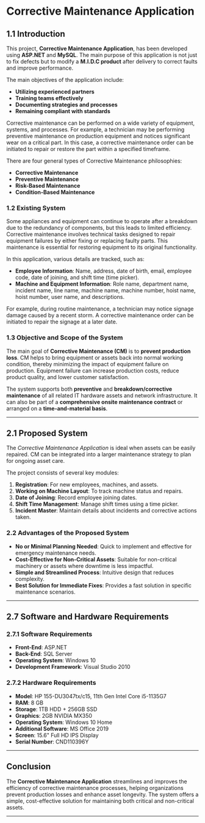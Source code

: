 # Corrective Maintenance Application

## 1.1 Introduction

This project, **Corrective Maintenance Application**, has been developed using **ASP.NET** and **MySQL**. The main purpose of this application is not just to fix defects but to modify a **M.I.D.C product** after delivery to correct faults and improve performance.

The main objectives of the application include:
- **Utilizing experienced partners**
- **Training teams effectively**
- **Documenting strategies and processes**
- **Remaining compliant with standards**

Corrective maintenance can be performed on a wide variety of equipment, systems, and processes. For example, a technician may be performing preventive maintenance on production equipment and notices significant wear on a critical part. In this case, a corrective maintenance order can be initiated to repair or restore the part within a specified timeframe.

There are four general types of Corrective Maintenance philosophies:
- **Corrective Maintenance**
- **Preventive Maintenance**
- **Risk-Based Maintenance**
- **Condition-Based Maintenance**

### 1.2 Existing System

Some appliances and equipment can continue to operate after a breakdown due to the redundancy of components, but this leads to limited efficiency. Corrective maintenance involves technical tasks designed to repair equipment failures by either fixing or replacing faulty parts. This maintenance is essential for restoring equipment to its original functionality.

In this application, various details are tracked, such as:
- **Employee Information**: Name, address, date of birth, email, employee code, date of joining, and shift time (time picker).
- **Machine and Equipment Information**: Role name, department name, incident name, line name, machine name, machine number, hoist name, hoist number, user name, and descriptions.

For example, during routine maintenance, a technician may notice signage damage caused by a recent storm. A corrective maintenance order can be initiated to repair the signage at a later date.

### 1.3 Objective and Scope of the System

The main goal of **Corrective Maintenance (CM)** is to **prevent production loss**. CM helps to bring equipment or assets back into normal working condition, thereby minimizing the impact of equipment failure on production. Equipment failure can increase production costs, reduce product quality, and lower customer satisfaction.

The system supports both **preventive** and **breakdown/corrective maintenance** of all related IT hardware assets and network infrastructure. It can also be part of a **comprehensive onsite maintenance contract** or arranged on a **time-and-material basis**.

---

## 2.1 Proposed System

The *Corrective Maintenance Application* is ideal when assets can be easily repaired. CM can be integrated into a larger maintenance strategy to plan for ongoing asset care. 

The project consists of several key modules:
1. **Registration**: For new employees, machines, and assets.
2. **Working on Machine Layout**: To track machine status and repairs.
3. **Date of Joining**: Record employee joining dates.
4. **Shift Time Management**: Manage shift times using a time picker.
5. **Incident Master**: Maintain details about incidents and corrective actions taken.

### 2.2 Advantages of the Proposed System

- **No or Minimal Planning Needed**: Quick to implement and effective for emergency maintenance needs.
- **Cost-Effective for Non-Critical Assets**: Suitable for non-critical machinery or assets where downtime is less impactful.
- **Simple and Streamlined Process**: Intuitive design that reduces complexity.
- **Best Solution for Immediate Fixes**: Provides a fast solution in specific maintenance scenarios.

---

## 2.7 Software and Hardware Requirements

### 2.7.1 Software Requirements

- **Front-End**: ASP.NET
- **Back-End**: SQL Server
- **Operating System**: Windows 10
- **Development Framework**: Visual Studio 2010

### 2.7.2 Hardware Requirements

- **Model**: HP 155-DU3047tx/c15, 11th Gen Intel Core i5-1135G7
- **RAM**: 8 GB
- **Storage**: 1TB HDD + 256GB SSD
- **Graphics**: 2GB NVIDIA MX350
- **Operating System**: Windows 10 Home
- **Additional Software**: MS Office 2019
- **Screen**: 15.6" Full HD IPS Display
- **Serial Number**: CND110396Y

---

## Conclusion

The **Corrective Maintenance Application** streamlines and improves the efficiency of corrective maintenance processes, helping organizations prevent production losses and enhance asset longevity. The system offers a simple, cost-effective solution for maintaining both critical and non-critical assets.

---

